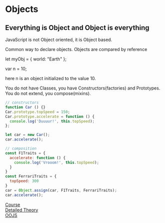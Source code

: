 # Objects

## Everything is Object and Object is everything

JavaScript is not Object oriented, it is Object based.

Common way to declare objects. Objects are compared by reference

let myObj = { world: "Earth" };

var n = 10;

here n is an object initialized to the value 10.

You do not have Classes, you have Constructors(factories) and Prototypes.  
You do not extend, you compose(mixins).

```js
// constructors
function Car () {}
Car.prototype.topSpeed = 150;
Car.prototype.accelerate = function () {
  console.log('Duuuur!', this.topSpeed);
};

let car = new Car();
car.accelerate();

// composition
const F1Traits = {
  accelerate: function () {
    console.log('Vrooom!', this.topSpeed);
  }
}
const FerrariTraits = {
  topSpeed: 300
}
car = Object.assign(car, F1Traits, FerrariTraits);
car.accelerate();
```

[Course](https://egghead.io/courses/understanding-javascript-s-prototypal-inheritance)  
[Detailed Theory](http://dmitrysoshnikov.com/ecmascript/chapter-7-1-oop-general-theory/)  
[OOJS](https://javascript.info/object-oriented-programming)  
